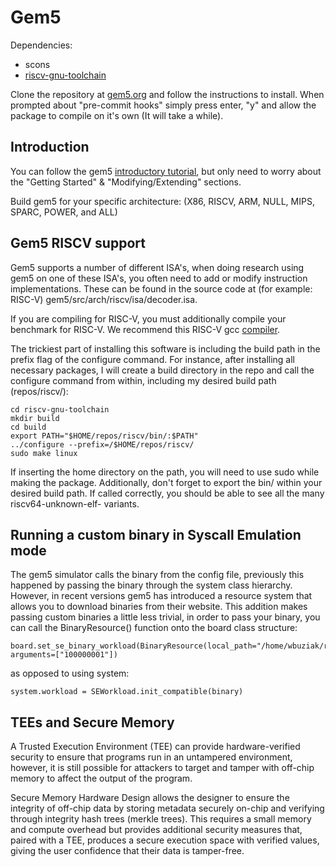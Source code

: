 # Gem5

Dependencies:

- scons
- [riscv-gnu-toolchain](https://github.com/riscv-collab/riscv-gnu-toolchain)

Clone the repository at [gem5.org](https://www.gem5.org/getting_started/) and follow the instructions to install. When prompted about "pre-commit hooks" simply press enter, "y" and allow the package to compile on it's own (It will take a while).

## Introduction

You can follow the gem5 [introductory tutorial](https://www.gem5.org/documentation/learning_gem5/introduction/), but only need to worry about the "Getting Started" & "Modifying/Extending" sections.


Build gem5 for your specific architecture: (X86, RISCV, ARM, NULL, MIPS, SPARC, POWER, and ALL)

## Gem5 RISCV support

Gem5 supports a number of different ISA's, when doing research using gem5 on one of these ISA's, you often need to add or modify instruction implementations. These can be found in the source code at (for example: RISC-V) gem5/src/arch/riscv/isa/decoder.isa.

If you are compiling for RISC-V, you must additionally compile your benchmark for RISC-V. We recommend this RISC-V gcc [compiler](https://github.com/riscv-collab/riscv-gnu-toolchain).

The trickiest part of installing this software is including the build path in the prefix flag of the configure command. For instance, after installing all necessary packages, I will create a build directory in the repo and call the configure command from within, including my desired build path (repos/riscv/):

```
cd riscv-gnu-toolchain
mkdir build
cd build
export PATH="$HOME/repos/riscv/bin/:$PATH"
../configure --prefix=/$HOME/repos/riscv/
sudo make linux
```

If inserting the home directory on the path, you will need to use sudo while making the package. Additionally, don't forget to export the bin/ within your desired build path. If called correctly, you should be able to see all the many riscv64-unknown-elf- variants.

## Running a custom binary in Syscall Emulation mode

The gem5 simulator calls the binary from the config file, previously this happened by passing the binary through the system class hierarchy. However, in recent versions gem5 has introduced a resource system that allows you to download binaries from their website. This addition makes passing custom binaries a little less trivial, in order to pass your binary, you can call the BinaryResource() function onto the board class structure:

```
board.set_se_binary_workload(BinaryResource(local_path="/home/wbuziak/repos/gem5/progs/binaries/arrflip"), arguments=["100000001"])
```

as opposed to using system:

```
system.workload = SEWorkload.init_compatible(binary)
```

## TEEs and Secure Memory

A Trusted Execution Environment (TEE) can provide hardware-verified security to ensure that programs run in an untampered environment, however, it is still possible for attackers to target and tamper with off-chip memory to affect the output of the program.

Secure Memory Hardware Design allows the designer to ensure the integrity of off-chip data by storing metadata securely on-chip and verifying through integrity hash trees (merkle trees). This requires a small memory and compute overhead but provides additional security measures that, paired with a TEE, produces a secure execution space with verified values, giving the user confidence that their data is tamper-free.

